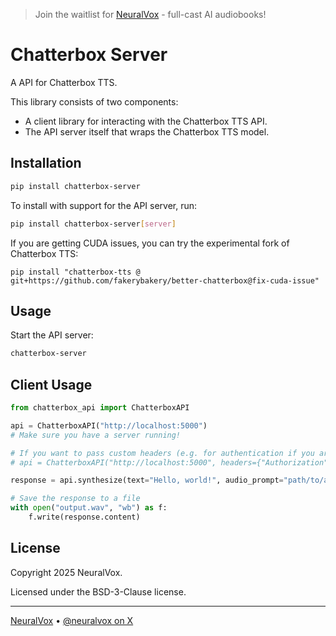 > Join the waitlist for [NeuralVox](https://forms.gle/HA4dvRB9nz2G1s2LA) - full-cast AI audiobooks!

# Chatterbox Server

A API for Chatterbox TTS.

This library consists of two components:

* A client library for interacting with the Chatterbox TTS API.
* The API server itself that wraps the Chatterbox TTS model.

## Installation

```bash
pip install chatterbox-server
```

To install with support for the API server, run:

```bash
pip install chatterbox-server[server]
```

If you are getting CUDA issues, you can try the experimental fork of Chatterbox TTS:

```
pip install "chatterbox-tts @ git+https://github.com/fakerybakery/better-chatterbox@fix-cuda-issue"
```

## Usage

Start the API server:

```bash
chatterbox-server
```

## Client Usage

```python
from chatterbox_api import ChatterboxAPI

api = ChatterboxAPI("http://localhost:5000")
# Make sure you have a server running!

# If you want to pass custom headers (e.g. for authentication if you are running behind a proxy/load balancer), you can do so like this:
# api = ChatterboxAPI("http://localhost:5000", headers={"Authorization": "Bearer <your-token>"})

response = api.synthesize(text="Hello, world!", audio_prompt="path/to/audio_prompt.wav")

# Save the response to a file
with open("output.wav", "wb") as f:
    f.write(response.content)
```

## License

Copyright 2025 NeuralVox.

Licensed under the BSD-3-Clause license.

---

[NeuralVox](https://neuralvox.github.io/) &bull; [@neuralvox on X](https://x.com/neuralvox)
